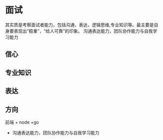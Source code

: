 # 面试

其实质是考察面试者能力，包括沟通，表达，逻辑思维,专业知识等。最主要是自身要表现出“稳重”，“给人可靠”的印象。
沟通表达能力，团队协作能力与自我学习能力

## 信心

## 专业知识

## 表达

## 方向

前端 + node +go

- 沟通表达能力，团队协作能力与自我学习能力
